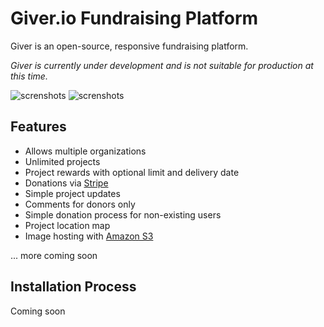# Giver.io Fundraising Platform

Giver is an open-source, responsive fundraising platform. 

*Giver is currently under development and is not suitable for production at this time.*

![screnshots](https://s3.amazonaws.com/giver-io/assets/images/giver-screenshot-1.png)
![screnshots](https://s3.amazonaws.com/giver-io/assets/images/giver-screenshot-2.png)


## Features

- Allows multiple organizations
- Unlimited projects
- Project rewards with optional limit and delivery date
- Donations via [Stripe](https://stripe.com/)
- Simple project updates
- Comments for donors only
- Simple donation process for non-existing users
- Project location map
- Image hosting with [Amazon S3](http://aws.amazon.com/s3/)

... more coming soon


## Installation Process

Coming soon
